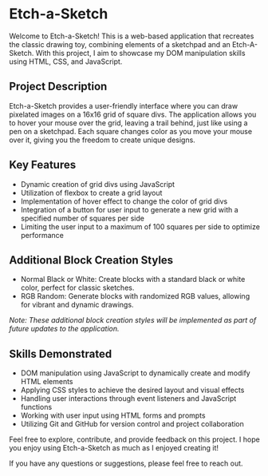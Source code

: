 # Etch-a-Sketch

Welcome to Etch-a-Sketch! This is a web-based application that recreates the classic drawing toy, combining elements of a sketchpad and an Etch-A-Sketch. With this project, I aim to showcase my DOM manipulation skills using HTML, CSS, and JavaScript.

## Project Description

Etch-a-Sketch provides a user-friendly interface where you can draw pixelated images on a 16x16 grid of square divs. The application allows you to hover your mouse over the grid, leaving a trail behind, just like using a pen on a sketchpad. Each square changes color as you move your mouse over it, giving you the freedom to create unique designs.

## Key Features

- Dynamic creation of grid divs using JavaScript
- Utilization of flexbox to create a grid layout
- Implementation of hover effect to change the color of grid divs
- Integration of a button for user input to generate a new grid with a specified number of squares per side
- Limiting the user input to a maximum of 100 squares per side to optimize performance

## Additional Block Creation Styles

- Normal Black or White: Create blocks with a standard black or white color, perfect for classic sketches.
- RGB Random: Generate blocks with randomized RGB values, allowing for vibrant and dynamic drawings.

*Note: These additional block creation styles will be implemented as part of future updates to the application.*

## Skills Demonstrated

- DOM manipulation using JavaScript to dynamically create and modify HTML elements
- Applying CSS styles to achieve the desired layout and visual effects
- Handling user interactions through event listeners and JavaScript functions
- Working with user input using HTML forms and prompts
- Utilizing Git and GitHub for version control and project collaboration

Feel free to explore, contribute, and provide feedback on this project. I hope you enjoy using Etch-a-Sketch as much as I enjoyed creating it!

If you have any questions or suggestions, please feel free to reach out.
